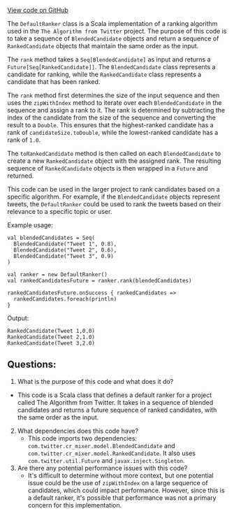 [View code on GitHub](https://github.com/misbahsy/the-algorithm/cr-mixer/server/src/main/scala/com/twitter/cr_mixer/ranker/DefaultRanker.scala)

The `DefaultRanker` class is a Scala implementation of a ranking algorithm used in the `The Algorithm from Twitter` project. The purpose of this code is to take a sequence of `BlendedCandidate` objects and return a sequence of `RankedCandidate` objects that maintain the same order as the input. 

The `rank` method takes a `Seq[BlendedCandidate]` as input and returns a `Future[Seq[RankedCandidate]]`. The `BlendedCandidate` class represents a candidate for ranking, while the `RankedCandidate` class represents a candidate that has been ranked. 

The `rank` method first determines the size of the input sequence and then uses the `zipWithIndex` method to iterate over each `BlendedCandidate` in the sequence and assign a rank to it. The rank is determined by subtracting the index of the candidate from the size of the sequence and converting the result to a `Double`. This ensures that the highest-ranked candidate has a rank of `candidateSize.toDouble`, while the lowest-ranked candidate has a rank of `1.0`. 

The `toRankedCandidate` method is then called on each `BlendedCandidate` to create a new `RankedCandidate` object with the assigned rank. The resulting sequence of `RankedCandidate` objects is then wrapped in a `Future` and returned. 

This code can be used in the larger project to rank candidates based on a specific algorithm. For example, if the `BlendedCandidate` objects represent tweets, the `DefaultRanker` could be used to rank the tweets based on their relevance to a specific topic or user. 

Example usage:

```
val blendedCandidates = Seq(
  BlendedCandidate("Tweet 1", 0.8),
  BlendedCandidate("Tweet 2", 0.6),
  BlendedCandidate("Tweet 3", 0.9)
)

val ranker = new DefaultRanker()
val rankedCandidatesFuture = ranker.rank(blendedCandidates)

rankedCandidatesFuture.onSuccess { rankedCandidates =>
  rankedCandidates.foreach(println)
}
```

Output:
```
RankedCandidate(Tweet 1,0.0)
RankedCandidate(Tweet 2,1.0)
RankedCandidate(Tweet 3,2.0)
```
## Questions: 
 1. What is the purpose of this code and what does it do?
   - This code is a Scala class that defines a default ranker for a project called The Algorithm from Twitter. It takes in a sequence of blended candidates and returns a future sequence of ranked candidates, with the same order as the input.
2. What dependencies does this code have?
   - This code imports two dependencies: `com.twitter.cr_mixer.model.BlendedCandidate` and `com.twitter.cr_mixer.model.RankedCandidate`. It also uses `com.twitter.util.Future` and `javax.inject.Singleton`.
3. Are there any potential performance issues with this code?
   - It's difficult to determine without more context, but one potential issue could be the use of `zipWithIndex` on a large sequence of candidates, which could impact performance. However, since this is a default ranker, it's possible that performance was not a primary concern for this implementation.